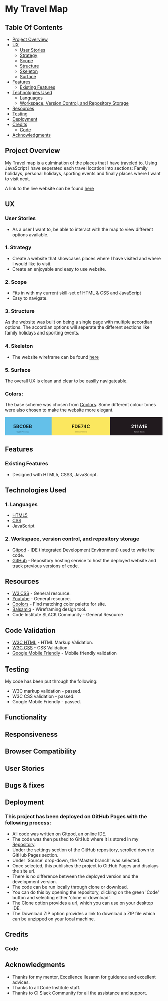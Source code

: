 # My Travel Map

## Table Of Contents
- [Project Overview](#project-overview)
- [UX](#ux)
  - [User Stories](#user-stories)
  - [Strategy](#1-strategy)
  - [Scope](#2-scope)
  - [Structure](#3-structure)
  - [Skeleton](#4-skeleton)
  - [Surface](#5-surface)
- [Features](#features)
  - [Existing Features](#existing-features)
- [Technologies Used](#technologies-used)
  - [Languages](#1-languages)
  - [Workspace, Version Control, and Repository Storage](#2-workspace-version-control-and-repository-storage)
- [Resources](#resources)
- [Testing](#testing)
- [Deployment](#deployment)
- [Credits](#credits)
  - [Code](#code)
- [Acknowledgments](#acknowledgments)


## Project Overview
My Travel map is a culmination of the places that I have traveled to.
Using JavaScript I have seperated each travel location into sections: Family holidays, personal holidays, sporting events and finally places where I want to visit next.

A link to the live website can be found [here](https://jayage.github.io/my-travel-map/)

## UX
### User Stories

- As a user I want to, be able to interact with the map to view different options available.


### 1. Strategy

- Create a website that showcases places where I have visited and where I would like to visit.
- Create an enjoyable and easy to use website.

### 2. Scope

- Fits in with my current skill-set of HTML & CSS and JavaScript
- Easy to navigate.

### 3. Structure

As the website was built on being a single page with multiple accordian options. The accordian options will seperate the different sections like family holidays and sporting events.


### 4. Skeleton

- The website wireframe can be found [here](assets/documents/travelmap-wireframe.png)

### 5. Surface
The overall UX is clean and clear to be easilly navigateable. 

### Colors:
The base scheme was chosen from [Coolors](https://coolors.co/). Some different colour tones were 
also chosen to make the website more elegant.

![Palette of colors](assets/documents/coolors.png)


## Features

### Existing Features

- Designed with HTML5, CSS3, JavaScript.


## Technologies Used

### 1. Languages

- [HTML5](https://en.wikipedia.org/wiki/HTML5)
- [CSS](https://en.wikipedia.org/wiki/CSS)
- [JavaScript](https://en.wikipedia.org/wiki/JavaScript)

### 2. Workspace, version control, and repository storage

- [Gitpod](https://www.gitpod.io/) - IDE (Integrated Development Environment) used to write the code.
- [GitHub](https://github.com/) - Repository hosting service to host the deployed website and track previous versions of code.

## Resources

- [W3.CSS](https://www.w3schools.com/w3css/defaulT.asp) - General resource.
- [Youtube](https://www.youtube.com/) - General resource.
- [Coolors](https://coolors.co/) - Find matching color palette for site.
- [Balsamiq](https://balsamiq.com/wireframes/) - Wireframing design tool.
- Code Institute SLACK Community - General Resource

## Code Validation

- [W3C HTML](https://validator.w3.org/) - HTML Markup Validation.
- [W3C CSS](https://jigsaw.w3.org/css-validator/) - CSS Validation.
- [Google Mobile Friendly](https://search.google.com/test/mobile-friendly) - Mobile friendly validation

## Testing
My code has been put through the following:
* W3C markup validation - passed.
* W3C CSS validation - passed.
* Google Mobile Friendly - passed.

    
## Functionality

## Responsiveness

## Browser Compatibility

## User Stories

## Bugs & fixes


## Deployment
### This project has been deployed on GitHub Pages with the following process:

- All code was written on Gitpod, an online IDE.
- The code was then pushed to GitHub where it is stored in my [Repository](https://github.com/Jayage/Jabba).
- Under the settings section of the GitHub repository, scrolled down to GitHub Pages section.
- Under 'Source' drop-down, the 'Master branch' was selected.
- Once selected, this publishes the project to GitHub Pages and displays the site url.
- There is no difference between the deployed version and the development version.
- The code can be run locally through clone or download.
- You can do this by opening the repository, clicking on the green 'Code' button and selecting either 'clone or download'.
- The Clone option provides a url, which you can use on your desktop IDE.
- The Download ZIP option provides a link to download a ZIP file which can be unzipped on your local machine.


## Credits
### Code



## Acknowledgments
- Thanks for my mentor, Excellence Ilesanm for guidence and excellent advices.
- Thanks to all Code Institute staff.
- Thanks to CI Slack Community for all the assistance and support.